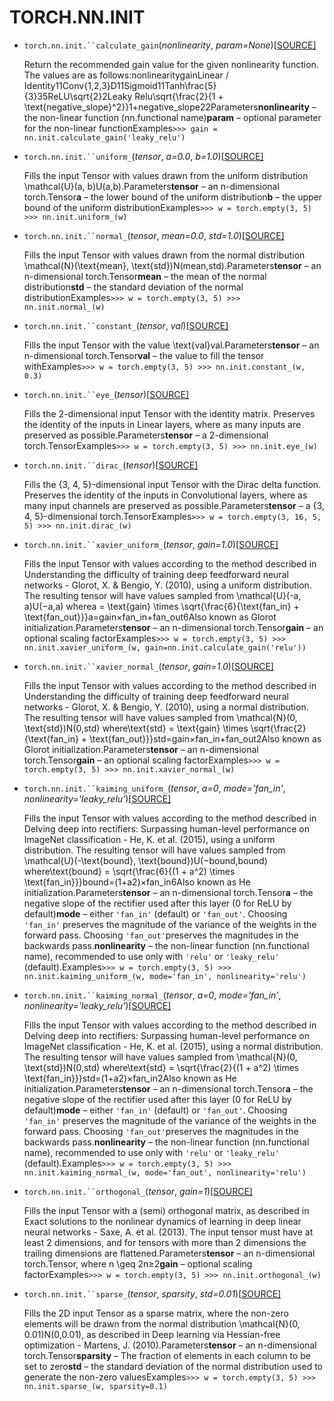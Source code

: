 
# TORCH.NN.INIT

- `torch.nn.init.``calculate_gain`(*nonlinearity*, *param=None*)[[SOURCE\]](https://pytorch.org/docs/stable/_modules/torch/nn/init.html#calculate_gain)

  Return the recommended gain value for the given nonlinearity function. The values are as follows:nonlinearitygainLinear / Identity11Conv{1,2,3}D11Sigmoid11Tanh\frac{5}{3}35ReLU\sqrt{2}2Leaky Relu\sqrt{\frac{2}{1 + \text{negative\_slope}^2}}1+negative_slope22Parameters**nonlinearity** – the non-linear function (nn.functional name)**param** – optional parameter for the non-linear functionExamples`>>> gain = nn.init.calculate_gain('leaky_relu') `

- `torch.nn.init.``uniform_`(*tensor*, *a=0.0*, *b=1.0*)[[SOURCE\]](https://pytorch.org/docs/stable/_modules/torch/nn/init.html#uniform_)

  Fills the input Tensor with values drawn from the uniform distribution \mathcal{U}(a, b)U(a,b).Parameters**tensor** – an n-dimensional torch.Tensor**a** – the lower bound of the uniform distribution**b** – the upper bound of the uniform distributionExamples`>>> w = torch.empty(3, 5) >>> nn.init.uniform_(w) `

- `torch.nn.init.``normal_`(*tensor*, *mean=0.0*, *std=1.0*)[[SOURCE\]](https://pytorch.org/docs/stable/_modules/torch/nn/init.html#normal_)

  Fills the input Tensor with values drawn from the normal distribution \mathcal{N}(\text{mean}, \text{std})N(mean,std).Parameters**tensor** – an n-dimensional torch.Tensor**mean** – the mean of the normal distribution**std** – the standard deviation of the normal distributionExamples`>>> w = torch.empty(3, 5) >>> nn.init.normal_(w) `

- `torch.nn.init.``constant_`(*tensor*, *val*)[[SOURCE\]](https://pytorch.org/docs/stable/_modules/torch/nn/init.html#constant_)

  Fills the input Tensor with the value \text{val}val.Parameters**tensor** – an n-dimensional torch.Tensor**val** – the value to fill the tensor withExamples`>>> w = torch.empty(3, 5) >>> nn.init.constant_(w, 0.3) `

- `torch.nn.init.``eye_`(*tensor*)[[SOURCE\]](https://pytorch.org/docs/stable/_modules/torch/nn/init.html#eye_)

  Fills the 2-dimensional input Tensor with the identity matrix. Preserves the identity of the inputs in Linear layers, where as many inputs are preserved as possible.Parameters**tensor** – a 2-dimensional torch.TensorExamples`>>> w = torch.empty(3, 5) >>> nn.init.eye_(w) `

- `torch.nn.init.``dirac_`(*tensor*)[[SOURCE\]](https://pytorch.org/docs/stable/_modules/torch/nn/init.html#dirac_)

  Fills the {3, 4, 5}-dimensional input Tensor with the Dirac delta function. Preserves the identity of the inputs in Convolutional layers, where as many input channels are preserved as possible.Parameters**tensor** – a {3, 4, 5}-dimensional torch.TensorExamples`>>> w = torch.empty(3, 16, 5, 5) >>> nn.init.dirac_(w) `

- `torch.nn.init.``xavier_uniform_`(*tensor*, *gain=1.0*)[[SOURCE\]](https://pytorch.org/docs/stable/_modules/torch/nn/init.html#xavier_uniform_)

  Fills the input Tensor with values according to the method described in Understanding the difficulty of training deep feedforward neural networks - Glorot, X. & Bengio, Y. (2010), using a uniform distribution. The resulting tensor will have values sampled from \mathcal{U}(-a, a)U(−a,a) wherea = \text{gain} \times \sqrt{\frac{6}{\text{fan\_in} + \text{fan\_out}}}a=gain×fan_in+fan_out6Also known as Glorot initialization.Parameters**tensor** – an n-dimensional torch.Tensor**gain** – an optional scaling factorExamples`>>> w = torch.empty(3, 5) >>> nn.init.xavier_uniform_(w, gain=nn.init.calculate_gain('relu')) `

- `torch.nn.init.``xavier_normal_`(*tensor*, *gain=1.0*)[[SOURCE\]](https://pytorch.org/docs/stable/_modules/torch/nn/init.html#xavier_normal_)

  Fills the input Tensor with values according to the method described in Understanding the difficulty of training deep feedforward neural networks - Glorot, X. & Bengio, Y. (2010), using a normal distribution. The resulting tensor will have values sampled from \mathcal{N}(0, \text{std})N(0,std) where\text{std} = \text{gain} \times \sqrt{\frac{2}{\text{fan\_in} + \text{fan\_out}}}std=gain×fan_in+fan_out2Also known as Glorot initialization.Parameters**tensor** – an n-dimensional torch.Tensor**gain** – an optional scaling factorExamples`>>> w = torch.empty(3, 5) >>> nn.init.xavier_normal_(w) `

- `torch.nn.init.``kaiming_uniform_`(*tensor*, *a=0*, *mode='fan_in'*, *nonlinearity='leaky_relu'*)[[SOURCE\]](https://pytorch.org/docs/stable/_modules/torch/nn/init.html#kaiming_uniform_)

  Fills the input Tensor with values according to the method described in Delving deep into rectifiers: Surpassing human-level performance on ImageNet classification - He, K. et al. (2015), using a uniform distribution. The resulting tensor will have values sampled from \mathcal{U}(-\text{bound}, \text{bound})U(−bound,bound) where\text{bound} = \sqrt{\frac{6}{(1 + a^2) \times \text{fan\_in}}}bound=(1+a2)×fan_in6Also known as He initialization.Parameters**tensor** – an n-dimensional torch.Tensor**a** – the negative slope of the rectifier used after this layer (0 for ReLU by default)**mode** – either `'fan_in'` (default) or `'fan_out'`. Choosing `'fan_in'` preserves the magnitude of the variance of the weights in the forward pass. Choosing `'fan_out'`preserves the magnitudes in the backwards pass.**nonlinearity** – the non-linear function (nn.functional name), recommended to use only with `'relu'` or `'leaky_relu'` (default).Examples`>>> w = torch.empty(3, 5) >>> nn.init.kaiming_uniform_(w, mode='fan_in', nonlinearity='relu') `

- `torch.nn.init.``kaiming_normal_`(*tensor*, *a=0*, *mode='fan_in'*, *nonlinearity='leaky_relu'*)[[SOURCE\]](https://pytorch.org/docs/stable/_modules/torch/nn/init.html#kaiming_normal_)

  Fills the input Tensor with values according to the method described in Delving deep into rectifiers: Surpassing human-level performance on ImageNet classification - He, K. et al. (2015), using a normal distribution. The resulting tensor will have values sampled from \mathcal{N}(0, \text{std})N(0,std) where\text{std} = \sqrt{\frac{2}{(1 + a^2) \times \text{fan\_in}}}std=(1+a2)×fan_in2Also known as He initialization.Parameters**tensor** – an n-dimensional torch.Tensor**a** – the negative slope of the rectifier used after this layer (0 for ReLU by default)**mode** – either `'fan_in'` (default) or `'fan_out'`. Choosing `'fan_in'` preserves the magnitude of the variance of the weights in the forward pass. Choosing `'fan_out'`preserves the magnitudes in the backwards pass.**nonlinearity** – the non-linear function (nn.functional name), recommended to use only with `'relu'` or `'leaky_relu'` (default).Examples`>>> w = torch.empty(3, 5) >>> nn.init.kaiming_normal_(w, mode='fan_out', nonlinearity='relu') `

- `torch.nn.init.``orthogonal_`(*tensor*, *gain=1*)[[SOURCE\]](https://pytorch.org/docs/stable/_modules/torch/nn/init.html#orthogonal_)

  Fills the input Tensor with a (semi) orthogonal matrix, as described in Exact solutions to the nonlinear dynamics of learning in deep linear neural networks - Saxe, A. et al. (2013). The input tensor must have at least 2 dimensions, and for tensors with more than 2 dimensions the trailing dimensions are flattened.Parameters**tensor** – an n-dimensional torch.Tensor, where n \geq 2n≥2**gain** – optional scaling factorExamples`>>> w = torch.empty(3, 5) >>> nn.init.orthogonal_(w) `

- `torch.nn.init.``sparse_`(*tensor*, *sparsity*, *std=0.01*)[[SOURCE\]](https://pytorch.org/docs/stable/_modules/torch/nn/init.html#sparse_)

  Fills the 2D input Tensor as a sparse matrix, where the non-zero elements will be drawn from the normal distribution \mathcal{N}(0, 0.01)N(0,0.01), as described in Deep learning via Hessian-free optimization - Martens, J. (2010).Parameters**tensor** – an n-dimensional torch.Tensor**sparsity** – The fraction of elements in each column to be set to zero**std** – the standard deviation of the normal distribution used to generate the non-zero valuesExamples`>>> w = torch.empty(3, 5) >>> nn.init.sparse_(w, sparsity=0.1)`
